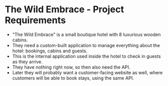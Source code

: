 # The Wild Embrace - Project Requirements

- "The Wild Embrace" is a small boutique hotel with 8 luxurious wooden cabins.
- They need a custom-built application to manage everything about the hotel: bookings, cabins and guests.
- This is the internal application used inside the hotel to check in guests as they arrive.
- They have nothing right now, so then also need the API.
- Later they will probably want a customer-facing website as well, where customers will be able to book stays, using the same API.


